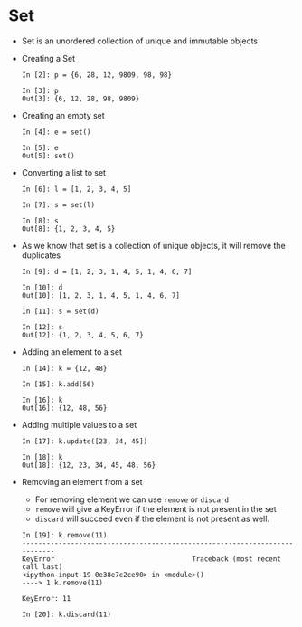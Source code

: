 # Set

- Set is an unordered collection of unique and immutable objects

- Creating a Set
	```
	In [2]: p = {6, 28, 12, 9809, 98, 98}
	
	In [3]: p
	Out[3]: {6, 12, 28, 98, 9809}
	```
	
- Creating an empty set

	```
	In [4]: e = set()
	
	In [5]: e
	Out[5]: set()
	```
	
- Converting a list to set

	```
	In [6]: l = [1, 2, 3, 4, 5]
	
	In [7]: s = set(l)
	
	In [8]: s
	Out[8]: {1, 2, 3, 4, 5}
	```
	
- As we know that set is a collection of unique objects, it will remove the duplicates

	```
	In [9]: d = [1, 2, 3, 1, 4, 5, 1, 4, 6, 7]
	
	In [10]: d
	Out[10]: [1, 2, 3, 1, 4, 5, 1, 4, 6, 7]
	
	In [11]: s = set(d)
	
	In [12]: s
	Out[12]: {1, 2, 3, 4, 5, 6, 7}
	```
	
- Adding an element to a set

	```
	In [14]: k = {12, 48}
	
	In [15]: k.add(56)
	
	In [16]: k
	Out[16]: {12, 48, 56}
	```
	
- Adding multiple values to a set

	```
	In [17]: k.update([23, 34, 45])
	
	In [18]: k
	Out[18]: {12, 23, 34, 45, 48, 56}
	```
	
- Removing an element from a set
	- For removing element we can use `remove` or `discard`
	- `remove` will give a KeyError if the element is not present in the set
	- `discard` will succeed even if the element is not present as well.
	
	```
	In [19]: k.remove(11)
	---------------------------------------------------------------------------
	KeyError                                  Traceback (most recent call last)
	<ipython-input-19-0e38e7c2ce90> in <module>()
	----> 1 k.remove(11)
	
	KeyError: 11
	
	In [20]: k.discard(11)
	```